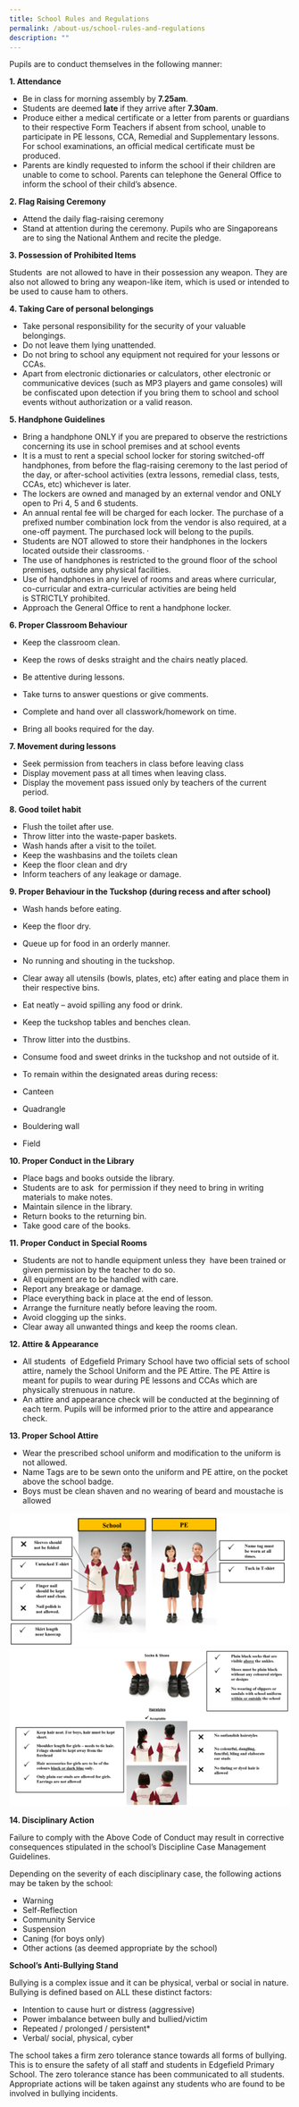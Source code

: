 ```yaml
---
title: School Rules and Regulations
permalink: /about-us/school-rules-and-regulations
description: ""
---
```

Pupils are to conduct themselves in the following manner:

**1. Attendance**  

*   Be in class for morning assembly by **7.25am**.
*   Students are deemed **late** if they arrive after **7.30am**.
*   Produce either a medical certificate or a letter from parents or guardians to their respective Form Teachers if absent from school, unable to participate in PE lessons, CCA, Remedial and Supplementary lessons. For school examinations, an official medical certificate must be produced.
*   Parents are kindly requested to inform the school if their children are unable to come to school. Parents can telephone the General Office to inform the school of their child’s absence.  
      
    

**2. Flag Raising Ceremony**  

*   Attend the daily flag-raising ceremony 
*   Stand at attention during the ceremony. Pupils who are Singaporeans are to sing the National Anthem and recite the pledge.

**3. Possession of Prohibited Items**

Students  are not allowed to have in their possession any weapon. They are also not allowed to bring any weapon-like item, which is used or intended to be used to cause ham to others.

  

**4. Taking Care of personal belongings**  

*   Take personal responsibility for the security of your valuable belongings. 
*   Do not leave them lying unattended.
*   Do not bring to school any equipment not required for your lessons or CCAs.
*   Apart from electronic dictionaries or calculators, other electronic or communicative devices (such as MP3 players and game consoles) will be confiscated upon detection if you bring them to school and school events without authorization or a valid reason.

**5. Handphone Guidelines**

*   Bring a handphone ONLY if you are prepared to observe the restrictions concerning its use in school premises and at school events
*   It is a must to rent a special school locker for storing switched-off handphones, from before the flag-raising ceremony to the last period of the day, or after-school activities (extra lessons, remedial class, tests, CCAs, etc) whichever is later. 
*   The lockers are owned and managed by an external vendor and ONLY open to Pri 4, 5 and 6 students.
*   An annual rental fee will be charged for each locker. The purchase of a prefixed number combination lock from the vendor is also required, at a one-off payment. The purchased lock will belong to the pupils.
*   Students are NOT allowed to store their handphones in the lockers located outside their classrooms. ·   
*   The use of handphones is restricted to the ground floor of the school premises, outside any physical facilities. 
*   Use of handphones in any level of rooms and areas where curricular, co-curricular and extra-curricular activities are being held is STRICTLY prohibited.      
*   Approach the General Office to rent a handphone locker.

  

**6. Proper Classroom Behaviour**

*   Keep the classroom clean.  
    
*   Keep the rows of desks straight and the chairs neatly placed.
*   Be attentive during lessons.
*   Take turns to answer questions or give comments.
*   Complete and hand over all classwork/homework on time.
*   Bring all books required for the day.

  

**7. Movement during lessons**

*   Seek permission from teachers in class before leaving class
*   Display movement pass at all times when leaving class.
*   Display the movement pass issued only by teachers of the current period.

  

**8. Good toilet habit**

*   Flush the toilet after use.
*   Throw litter into the waste-paper baskets.
*   Wash hands after a visit to the toilet.
*   Keep the washbasins and the toilets clean
*   Keep the floor clean and dry
*   Inform teachers of any leakage or damage.

  
**9. Proper Behaviour in the Tuckshop (during recess and after school)**  

*   Wash hands before eating. 
*   Keep the floor dry. 
*   Queue up for food in an orderly manner. 
*   No running and shouting in the tuckshop. 
*   Clear away all utensils (bowls, plates, etc) after eating and place them in their respective bins. 
*   Eat neatly – avoid spilling any food or drink. 
*   Keep the tuckshop tables and benches clean. 
*   Throw litter into the dustbins. 
*   Consume food and sweet drinks in the tuckshop and not outside of it.  
*   To remain within the designated areas during recess: 

*   Canteen
*   Quadrangle
*   Bouldering wall
*   Field

**10. Proper Conduct in the Library**  

*   Place bags and books outside the library. 
*   Students are to ask  for permission if they need to bring in writing materials to make notes. 
*   Maintain silence in the library. 
*   Return books to the returning bin. 
*   Take good care of the books.

**11. Proper Conduct in Special Rooms**

*   Students are not to handle equipment unless they  have been trained or given permission by the teacher to do so. 
*   All equipment are to be handled with care. 
*   Report any breakage or damage. 
*   Place everything back in place at the end of lesson. 
*   Arrange the furniture neatly before leaving the room. 
*   Avoid clogging up the sinks. 
*   Clear away all unwanted things and keep the rooms clean.

  

**12. Attire & Appearance**  

*   All students  of Edgefield Primary School have two official sets of school attire, namely the School Uniform and the PE Attire. The PE Attire is meant for pupils to wear during PE lessons and CCAs which are physically strenuous in nature.
*   An attire and appearance check will be conducted at the beginning of each term. Pupils will be informed prior to the attire and appearance check.

  

**13. Proper School Attire**

*   Wear the prescribed school uniform and modification to the uniform is not allowed. 
*   Name Tags are to be sewn onto the uniform and PE attire, on the pocket above the school badge. 
*   Boys must be clean shaven and no wearing of beard and moustache is allowed

![](/images/Proper%20School%20Attire.png)
![](/images/Proper%20School%20Attire2.png)

**14. Disciplinary Action**

Failure to comply with the Above Code of Conduct may result in corrective consequences stipulated in the school’s Discipline Case Management Guidelines. 

  

Depending on the severity of each disciplinary case, the following actions may be taken by the school:

*   Warning
*   Self-Reflection
*   Community Service 
*   Suspension 
*   Caning (for boys only)
*   Other actions (as deemed appropriate by the school)

**School’s Anti-Bullying Stand**  

Bullying is a complex issue and it can be physical, verbal or social in nature. Bullying is defined based on ALL these distinct factors:

*   Intention to cause hurt or distress (aggressive)
*   Power imbalance between bully and bullied/victim
*   Repeated / prolonged / persistent\* 
*   Verbal/ social, physical, cyber

The school takes a firm zero tolerance stance towards all forms of bullying. This is to ensure the safety of all staff and students in Edgefield Primary School. The zero tolerance stance has been communicated to all students. Appropriate actions will be taken against any students who are found to be involved in bullying incidents.